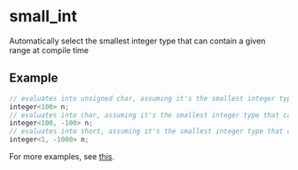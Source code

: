 # small_int
Automatically select the smallest integer type that can contain a given range at compile time

## Example
```C++
// evaluates into unsigned char, assuming it's the smallest integer type that can represent the value range [0,100]
integer<100> n;
// evaluates into char, assuming it's the smallest integer type that can represent the value range [-100,100]
integer<100, -100> n;
// evaluates into short, assuming it's the smallest integer type that can represent the value range [-1000,1]
integer<1, -1000> n;
```

For more examples, see [this](small_int/Source.cpp).
